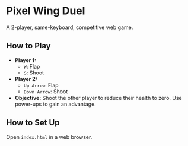 # Pixel Wing Duel

A 2-player, same-keyboard, competitive web game.

## How to Play

*   **Player 1:**
    *   `W`: Flap
    *   `S`: Shoot
*   **Player 2:**
    *   `Up Arrow`: Flap
    *   `Down Arrow`: Shoot
*   **Objective:** Shoot the other player to reduce their health to zero. Use power-ups to gain an advantage.

## How to Set Up

Open `index.html` in a web browser.
